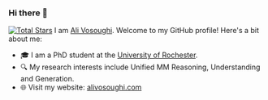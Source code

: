 ### Hi there 👋
[![Total Stars](https://img.shields.io/badge/total%20stars-2,658-blue?style=social&logo=github)](https://github.com/ali-vosoughi)
I am [Ali Vosoughi](https://alivosoughi.com). Welcome to my GitHub profile! Here's a bit about me:
- 🎓 I am a PhD student at the [University of Rochester](https://www.rochester.edu/).
- 🔍 My research interests include Unified MM Reasoning, Understanding and Generation.
- 🌐 Visit my website: [alivosoughi.com](https://alivosoughi.com)
<!--
**ali-vosoughi/ali-vosoughi** is a ✨ _special_ ✨ repository because its `README.md` (this file) appears on your GitHub profile.
Here are some ideas to get you started:
- 🔭 I'm currently working on ...
- 🌱 I'm currently learning ...
- 👯 I'm looking to collaborate on ...
- 🤔 I'm looking for help with ...
- 💬 Ask me about ...
- 📫 How to reach me: ...
- 😄 Pronouns: ...
- ⚡ Fun fact: ...
-->
